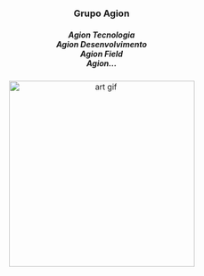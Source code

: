 <h3 align="center">Grupo Agion</h3>
<h5 align="center">
Agion Tecnologia<br/>
Agion Desenvolvimento<br/>
Agion Field<br/>
Agion...<br/>
</h5>
<p align="center">
<img width="333" src="https://i.giphy.com/media/du3J3cXyzhj75IOgvA/giphy.gif" alt="art gif"/>
</p>
